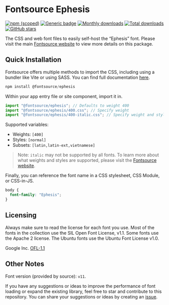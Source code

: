 # Fontsource Ephesis

[![npm (scoped)](https://img.shields.io/npm/v/@fontsource/ephesis?color=brightgreen)](https://www.npmjs.com/package/@fontsource/ephesis) [![Generic badge](https://img.shields.io/badge/fontsource-passing-brightgreen)](https://github.com/fontsource/fontsource) [![Monthly downloads](https://badgen.net/npm/dm/@fontsource/ephesis)](https://github.com/fontsource/fontsource) [![Total downloads](https://badgen.net/npm/dt/@fontsource/ephesis)](https://github.com/fontsource/fontsource) [![GitHub stars](https://img.shields.io/github/stars/fontsource/fontsource.svg?style=social&label=Star)](https://github.com/fontsource/fontsource/stargazers)

The CSS and web font files to easily self-host the “Ephesis” font. Please visit the main [Fontsource website](https://fontsource.org/fonts/ephesis) to view more details on this package.

## Quick Installation

Fontsource offers multiple methods to import the CSS, including using a bundler like Vite or using SASS. You can find full documentation [here](https://fontsource.org/docs/getting-started/introduction).

```javascript
npm install @fontsource/ephesis
```

Within your app entry file or site component, import it in.

```javascript
import "@fontsource/ephesis"; // Defaults to weight 400
import "@fontsource/ephesis/400.css"; // Specify weight
import "@fontsource/ephesis/400-italic.css"; // Specify weight and style
```

Supported variables:
- Weights: `[400]`
- Styles: `[normal]`
- Subsets: `[latin,latin-ext,vietnamese]`

> Note: `italic` may not be supported by all fonts. To learn more about what weights and styles are supported, please visit the [Fontsource website](https://fontsource.org/fonts/ephesis).

Finally, you can reference the font name in a CSS stylesheet, CSS Module, or CSS-in-JS.

```css
body {
  font-family: "Ephesis";
}
```

## Licensing
Always make sure to read the license for each font you use. Most of the fonts in the collection use the SIL Open Font License, v1.1. Some fonts use the Apache 2 license. The Ubuntu fonts use the Ubuntu Font License v1.0.

Google Inc.
[OFL-1.1](http://scripts.sil.org/OFL)

## Other Notes
Font version (provided by source): `v11`.

If you have any suggestions or ideas to improve the performance of font loading or expand the existing library, feel free to star and contribute to this repository. You can share your suggestions or ideas by creating an [issue](https://github.com/fontsource/fontsource/issues).